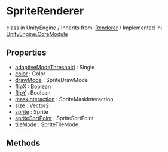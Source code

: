 # SpriteRenderer
class in UnityEngine
 / Inherits from: <a href="https://docs.unity3d.com/6000.2/Documentation/ScriptReference/Renderer.html">Renderer</a> / Implemented in: <a href="https://docs.unity3d.com/6000.2/Documentation/ScriptReference/UnityEngine.CoreModule.html">UnityEngine.CoreModule</a>

## Properties
- <a href="https://docs.unity3d.com/6000.2/Documentation/ScriptReference/SpriteRenderer-adaptiveModeThreshold.html">adaptiveModeThreshold</a> : Single
- <a href="https://docs.unity3d.com/6000.2/Documentation/ScriptReference/SpriteRenderer-color.html">color</a> : Color
- <a href="https://docs.unity3d.com/6000.2/Documentation/ScriptReference/SpriteRenderer-drawMode.html">drawMode</a> : SpriteDrawMode
- <a href="https://docs.unity3d.com/6000.2/Documentation/ScriptReference/SpriteRenderer-flipX.html">flipX</a> : Boolean
- <a href="https://docs.unity3d.com/6000.2/Documentation/ScriptReference/SpriteRenderer-flipY.html">flipY</a> : Boolean
- <a href="https://docs.unity3d.com/6000.2/Documentation/ScriptReference/SpriteRenderer-maskInteraction.html">maskInteraction</a> : SpriteMaskInteraction
- <a href="https://docs.unity3d.com/6000.2/Documentation/ScriptReference/SpriteRenderer-size.html">size</a> : Vector2
- <a href="https://docs.unity3d.com/6000.2/Documentation/ScriptReference/SpriteRenderer-sprite.html">sprite</a> : Sprite
- <a href="https://docs.unity3d.com/6000.2/Documentation/ScriptReference/SpriteRenderer-spriteSortPoint.html">spriteSortPoint</a> : SpriteSortPoint
- <a href="https://docs.unity3d.com/6000.2/Documentation/ScriptReference/SpriteRenderer-tileMode.html">tileMode</a> : SpriteTileMode

## Methods
